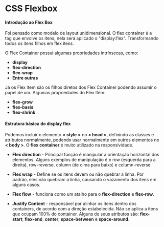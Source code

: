 # CSS Flexbox

#### Introdução ao Flex Box

Foi pensado como modelo de layout unidimensional. O flex container é a tag que envolve os itens, nela será aplicado o "display:flex". Transformando todos os itens filhos em flex itens.

O Flex Container possui algumas propriedades intrínsecas, como:

- **display**
- **flex-direction**
- **flex-wrap**
- **Entre outras**

Já os Flex Item são os filhos diretos dos Flex Container podendo assumir o papel de um. Algumas propriedades do Flex Item:

- **flex-grow**
- **flex-basis**
- **flex-shrink**

#### Estrutura básica do display flex

Podemos incluir o elemento **< style >** no **< head >**, definindo as classes e atributos normalmente, podendo usar normalmente em outros elementos no **< body >**. O **flex container** é muito utilizado na responsividade.

- **Flex direction** - Principal função é manipular a orientação horizontal dos elementos. Alguns exemplos de manipulação é o row (esquerda para a direita), row-reverse, column (de cima para baixo) e column-reverse

- **Flex wrap** - Define se os itens devem ou não quebrar a linha. Por padrão, eles não quebram a linha, causando o vazamento dos itens em alguns casos.

- **Flex flow** - funciona como um atalho para o **flex-direction** e **flex-row**. 

- **Justify Content** - responsável por alinhar os itens dentro dos containers, de acordo com a direção estabelecida. Não se aplica a itens que ocupam 100% do container. Alguns de seus atributos são: **flex-start**, **flex-end**, **center**, **space-between** e **space-around**.

  
